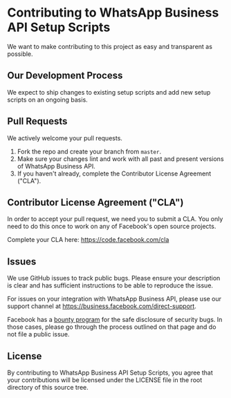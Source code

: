 # Contributing to WhatsApp Business API Setup Scripts
We want to make contributing to this project as easy and transparent as
possible.

## Our Development Process
We expect to ship changes to existing setup scripts and add new setup scripts on an ongoing basis.

## Pull Requests
We actively welcome your pull requests.

1. Fork the repo and create your branch from `master`.
2. Make sure your changes lint and work with all past and present versions of WhatsApp Business API.
3. If you haven't already, complete the Contributor License Agreement ("CLA").

## Contributor License Agreement ("CLA")
In order to accept your pull request, we need you to submit a CLA. You only need
to do this once to work on any of Facebook's open source projects.

Complete your CLA here: <https://code.facebook.com/cla>

## Issues
We use GitHub issues to track public bugs. Please ensure your description is
clear and has sufficient instructions to be able to reproduce the issue.

For issues on your integration with WhatsApp Business API, please use our
support channel at <https://business.facebook.com/direct-support>.

Facebook has a [bounty program](https://www.facebook.com/whitehat/) for the safe
disclosure of security bugs. In those cases, please go through the process
outlined on that page and do not file a public issue.

## License
By contributing to WhatsApp Business API Setup Scripts, you agree that your contributions will be licensed
under the LICENSE file in the root directory of this source tree.
